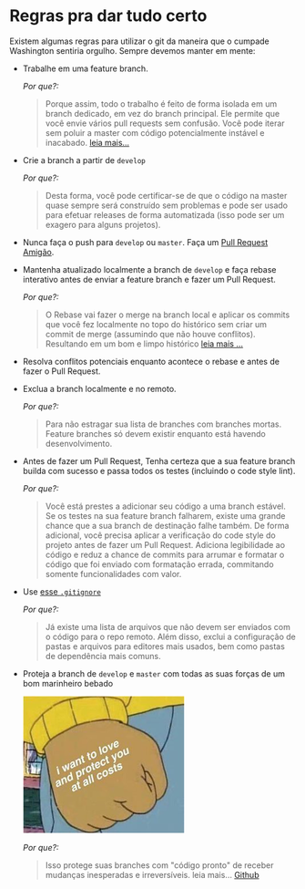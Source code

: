 # Regras pra dar tudo certo
Existem algumas regras para utilizar o git da maneira que o cumpade Washington sentiria orgulho. Sempre devemos manter em mente:
* Trabalhe em uma feature branch.
    
    _Por que?:_
    >Porque assim, todo o trabalho é feito de forma isolada em um branch dedicado, em vez do branch principal. Ele permite que você envie vários pull requests sem confusão. Você pode iterar sem poluir a master com código potencialmente instável e inacabado. [leia mais...](https://www.atlassian.com/git/tutorials/comparing-workflows#feature-branch-workflow)
* Crie a branch a partir de `develop`
    
    _Por que?:_
    >Desta forma, você pode certificar-se de que o código na master quase sempre será construído sem problemas e pode ser usado para efetuar releases de forma automatizada (isso pode ser um exagero para alguns projetos).

* Nunca faça o push para `develop` ou `master`. Faça um [Pull Request Amigão](PULL_REQUEST_AMIGAO.md).
    

* Mantenha atualizado localmente a branch de `develop` e faça rebase interativo antes de enviar a feature branch e fazer um Pull Request.

    _Por que?:_
    > O Rebase vai fazer o merge na branch local e aplicar os commits que você fez localmente no topo do histórico sem criar um commit de merge (assumindo que não houve conflitos). Resultando em um bom e limpo histórico [leia mais ...](https://www.atlassian.com/git/tutorials/merging-vs-rebasing)

* Resolva conflitos potenciais enquanto acontece o rebase e antes de fazer o Pull Request.
* Exclua a branch localmente e no remoto.
    
    _Por que?:_
    > Para não estragar sua lista de branches com branches mortas. Feature branches só devem existir enquanto está havendo desenvolvimento.

* Antes de fazer um Pull Request, Tenha certeza que a sua feature branch builda com sucesso e passa todos os testes (incluindo o code style lint).
    
    _Por que?:_
    > Você está prestes a adicionar seu código a uma branch estável. Se os testes na sua feature branch falharem, existe uma grande chance que a sua branch de destinação falhe também. De forma adicional, você precisa aplicar a verificação do code style do projeto antes de fazer um Pull Request. Adiciona legibilidade ao código e reduz a chance de commits para arrumar e formatar o código que foi enviado com formatação errada, commitando somente funcionalidades com valor.

* Use [esse `.gitignore`](./.gitignore)
    
    _Por que?:_
    > Já existe uma lista de arquivos que não devem ser enviados com o código para o repo remoto. Além disso, exclui a configuração de pastas e arquivos para editores mais usados, bem como pastas de dependência mais comuns.

* Proteja a branch de `develop` e `master` com todas as suas forças de um bom marinheiro bebado
  
  ![Git](../images/protect-branches.jpg)
    
    _Por que?:_
    > Isso protege suas branches com "código pronto" de receber mudanças inesperadas e irreversíveis. leia mais... [Github](https://help.github.com/articles/about-protected-branches/)
    